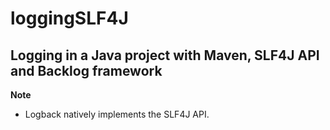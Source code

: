 # loggingSLF4J



## Logging in a Java project with Maven, SLF4J API and Backlog framework

**Note**
- Logback natively implements the SLF4J API.
